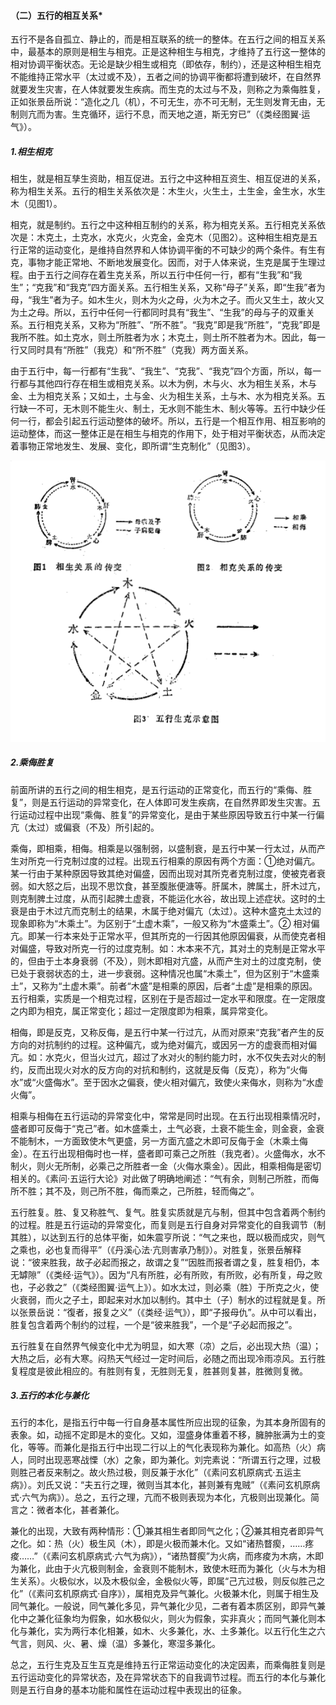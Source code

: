 #### （二）五行的相互关系*

五行不是各自孤立、静止的，而是相互联系的统一的整体。在五行之间的相互关系中，最基本的原则是相生与相克。正是这种相生与相克，才维持了五行这一整体的相对协调平衡状态。无论是缺少相生或相克（即依存，制约），还是这种相生相克不能维持正常水平（太过或不及），五者之间的协调平衡都将遭到破坏，在自然界就要发生灾害，在人体就要发生疾病。而生克的太过与不及，则称之为乘侮胜复，正如张景岳所说：“造化之几（机），不可无生，亦不可无制，无生则发育无由，无制则亢而为害。生克循环，运行不息，而天地之道，斯无穷已”（《类经图翼·运气》）。

##### 1.相生相克

相生，就是相互孳生资助，相互促进。五行之中这种相互资生、相互促进的关系，称为相生关系。五行的相生关系依次是：木生火，火生土，土生金，金生水，水生木（见图1）。

相克，就是制约。五行之中这种相互制约的关系，称为相克关系。五行相克关系依次是：木克土，土克水，水克火，火克金，金克木（见图2）。这种相生相克是五行正常的运动变化，是维持自然界和人体协调平衡的不可缺少的两个条件。有生有克，事物才能正常地、不断地发展变化。因而，对于人体来说，生克是属于生理过程。由于五行之间存在着生克关系，所以五行中任何一行，都有“生我”和“我生”；“克我”和“我克”四方面关系。五行相生关系，又称“母子”关系，即“生我”者为母，“我生”者为子。如木生火，则木为火之母，火为木之子。而火又生土，故火又为土之母。所以，五行中任何一行都同时具有“我生”、“生我”的母与子的双重关系。五行相克关系，又称为“所胜”、“所不胜”。“我克”即是我“所胜”，“克我”即是我所不胜。如土克水，则土所胜者为水；木克土，则土所不胜者为木。因此，每一行又同时具有“所胜”（我克）和“所不胜”（克我）两方面关系。

由于五行中，每一行都有“生我”、“我生”、“克我”、“我克”四个方面，所以，每一行都与其他四行存在相生或相克关系。以木为例，木与火、水为相生关系，木与金、土为相克关系；又如土，土与金、火为相生关系，土与木、水为相克关系。五行缺一不可，无木则不能生火、制土，无水则不能生木、制火等等。五行中缺少任何一行，都会引起五行运动整体的破坏。所以，五行是一个相互作用、相互影响的运动整体，而这一整体正是在相生与相克的作用下，处于相对平衡状态，从而决定着事物正常地发生、发展、变化，即所谓“生克制化”（见图3）。

![](img/1图1、2、3.jpg)

##### 2.乘侮胜复

前面所讲的五行之间的相生相克，是五行运动的正常变化，而五行的“乘侮、胜复”，则是五行运动的异常变化，在人体即可发生疾病，在自然界即发生灾害。五行运动过程中出现“乘侮、胜复”的异常变化，是由于某些原因导致五行中某一行偏亢（太过）或偏衰（不及）所引起的。

乘侮，即相乘，相侮。相乘是以强制弱，以盛制衰，是五行中某一行太过，从而产生对所克一行克制过度的过程。出现五行相乘的原因有两个方面：①绝对偏亢。某一行由于某种原因导致其绝对偏盛，因而出现对其所克者克制过度，使被克者衰弱。如大怒之后，出现不思饮食，甚至腹胀便溏等。肝属木，脾属土，肝木过亢，则克制脾土过度，从而引起脾土虚衰，不能运化水谷，故出现上述症状。这时的土衰是由于木过亢而克制土的结果，木属于绝对偏亢（太过）。这种木盛克土太过的现象即称为“木乘土”。为区别于“土虚木乘”，一般又称为“木盛乘土”。② 相对偏亢。即某一行本来处于正常水平，但其所克的一行因其他原因偏衰，从而使克者相对偏盛，导致对所克一行的过度克制。如：木本来不亢，其对土的克制是正常水平的，但由于土本身衰弱（不及），则木即相对亢盛，从而产生对土的过度克制，使已处于衰弱状态的土，进一步衰弱。这种情况也属“木乘土”，但为区别于“木盛乘土”，又称为“土虚木乘”。前者“木盛”是相乘的原因，后者“土虚”是相乘的原因。五行相乘，实质是一个相克过程，区别在于是否超过一定水平和限度。在一定限度之内即为相克，属正常变化；超过一定限度即为相乘，属异常变化。

相侮，即是反克，又称反侮，是五行中某一行过亢，从而对原来“克我”者产生的反方向的对抗制约的过程。这种偏亢，或为绝对偏亢，或因另一方的虚衰而相对偏亢。如：水克火，但当火过亢，超过了水对火的制约能力时，水不仅失去对火的制约，反而出现火对水的反方向的对抗和制约，这就是反侮（反克），称为“火侮水”或“火盛侮水”。至于因水之偏衰，使火相对偏亢，致使火来侮水，则称为“水虚火侮”。

相乘与相侮在五行运动的异常变化中，常常是同时出现。在五行出现相乘情况时，盛者即可反侮于“克己”者。如木盛乘土，土气必衰，土衰不能生金，则金衰，金衰不能制木，一方面致使木气更盛，另一方面亢盛之木即可反侮于金（木乘土侮金）。在五行出现相侮时也一样，盛者即可乘己之所胜（我克者）。火盛侮水，水不制火，则火无所制，必乘己之所胜者一金（火侮水乘金）。因此，相乘相侮是密切相关的。《素问·五运行大论》对此做了明确地阐述：“气有余，则制己所胜，而侮所不胜；其不及，则己所不胜，侮而乘之，己所胜，轻而侮之”。

五行胜复。胜、复又称胜气、复气。胜复实质就是亢与制，但其中包含着两个制约的过程。胜是五行运动的异常变化，而复则是五行自身对异常变化的自我调节（制其胜），以达到五行的总体平衡，如朱震亨所说：“气之来也，既以极而成灾，则气之乘也，必也复而得平”（《丹溪心法·亢则害承乃制》）。对胜复，张景岳解释说：“彼来胜我，故子必起而报之，故谓之复”“因胜而报者谓之复，胜复相仍，本无罅隙”（《类经·运气》）。因为“凡有所胜，必有所败，有所败，必有所复，母之败也，子必救之”（《类经图翼·运气上》）。如水太过，则必乘（胜）于所克之火，使火衰弱，而火之子土，即起来对水加以制约。其中土（子）制水的过程就是复。所以张景岳说：“復者，报复之义”（《类经·运气》），即“子报母仇”。从中可以看出，胜复包含着两个制约的过程，一个是“彼来胜我”，一个是“子必起而报之”。

五行胜复在自然界气候变化中尤为明显，如大寒（凉）之后，必出现大热（温）；大热之后，必有大寒。闷热天气经过一定时间后，必随之而出现冷雨凉风。五行胜复程度是彼此相应的。有胜则有复，无胜则无复，胜甚则复甚，胜微则复微。

##### 3.五行的本化与兼化

五行的本化，是指五行中每一行自身基本属性所应出现的征象，为其本身所固有的表象。如，动摇不定即是木的变化。又如，湿盛身体重着不移，臃肿胀满为土的变化，等等。而兼化是指五行中出现二行以上的气化表现称为兼化。如高热（火）病人，同时出现恶寒战慄（水）之象，即为兼化。刘完素说：“所谓五行之理，过极则胜己者反来制之。故火热过极，则反兼于水化”（《素问玄机原病式·五运主病》）。刘氏又说：“夫五行之理，微则当其本化，甚则兼有鬼贼”（《素问玄机原病式·六气为病》）。总之，五行之理，亢而不极则表现为本化，亢极则出现兼化。简言之：微者本化，甚者兼化。

兼化的出现，大致有两种情形：①兼其相生者即同气之化；②兼其相克者即异气之化。如：热（火）极生风（木），即是火极而兼木化。又如“诸热瞀瘈，……疼痠……”（《素问玄机原病式·六气为病》），“诸热瞀瘈”为火病，而疼痠为木病，木即为兼化，此由于火亢极则制金，金衰则不能制木，致使木旺而为兼化（火与木为相生关系）。火极似水，以及木极似金，金极似火等，即属“己亢过极，则反似胜己之化”（《素问玄机原病式·自序》），属相克及异气兼化。火极兼木化，则属于相生及同气兼化。一般说，同气兼化多见，异气兼化少见，二者有着本质区别，即异气兼化中之兼化征象均为假象，如水极似火，则火为假象，实非真火；而同气兼化则本化与兼化，实为两行本化相兼，如木、火多兼化，水、土多兼化。以五行化生之六气言，则风、火、暑、燥（温）多兼化，寒湿多兼化。

总之，五行生克及互生互克是维持五行正常运动变化的决定因素，而乘侮胜复则是五行运动变化的异常状态，及在异常状态下的自我调节过程。而五行的本化与兼化则是五行自身的基本功能和属性在运动过程中表现出的征象。
